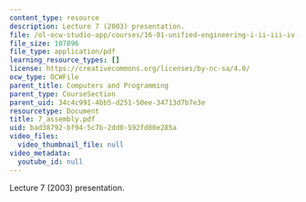```yaml
---
content_type: resource
description: Lecture 7 (2003) presentation.
file: /ol-ocw-studio-app/courses/16-01-unified-engineering-i-ii-iii-iv-fall-2005-spring-2006/bad38792bf945c7b2dd0592fd80e285a_7_assembly.pdf
file_size: 107896
file_type: application/pdf
learning_resource_types: []
license: https://creativecommons.org/licenses/by-nc-sa/4.0/
ocw_type: OCWFile
parent_title: Computers and Programming
parent_type: CourseSection
parent_uid: 34c4c991-4bb5-d251-50ee-34713d7b7e3e
resourcetype: Document
title: 7_assembly.pdf
uid: bad38792-bf94-5c7b-2dd0-592fd80e285a
video_files:
  video_thumbnail_file: null
video_metadata:
  youtube_id: null
---
```

Lecture 7 (2003) presentation.